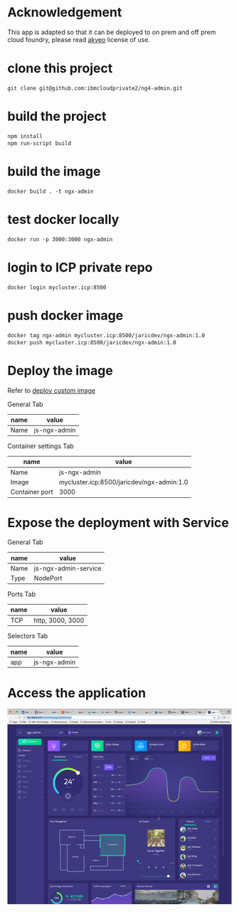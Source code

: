 # Acknowledgement
This app is adapted so that it can be deployed to on prem and off prem cloud foundry, please read [akveo](about-akveo.md) license of use.

# clone this project
```
git clone git@github.com:ibmcloudprivate2/ng4-admin.git
```

# build the project
```
npm install
npm run-script build
```

# build the image
```
docker build . -t ngx-admin
```

# test docker locally
```
docker run -p 3000:3000 ngx-admin
```

# login to ICP private repo
```
docker login mycluster.icp:8500
```

# push docker image
```
docker tag ngx-admin mycluster.icp:8500/jaricdev/ngx-admin:1.0
docker push mycluster.icp:8500/jaricdev/ngx-admin:1.0
```

# Deploy the image
Refer to [deploy custom image](https://github.ibm.com/icp-ap/Learning/blob/master/demo-with-ipad.md#demo-2-custom-docker-image)

General Tab

name | value
-----| -----
Name | js-ngx-admin

Container settings Tab

name | value
-----| -----
Name | js-ngx-admin
Image | mycluster.icp:8500/jaricdev/ngx-admin:1.0
Container port | 3000

# Expose the deployment with Service

General Tab

name | value
-----| -----
Name | js-ngx-admin-service
Type | NodePort

Ports Tab

name | value
-----| -----
TCP | http, 3000, 3000

Selectors Tab

name | value
-----| -----
app | js-ngx-admin

# Access the application

![app](./images/app.png)
